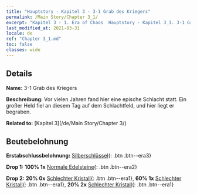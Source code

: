 ```yaml
---
title: "Hauptstory - Kapitel 3 - 3-1 Grab des Kriegers"
permalink: /Main Story/Chapter 3_1/
excerpt: "Kapitel 3 - 1. Era of Chaos  Hauptstory - Kapitel 3_1. 3-1 Grab des Kriegers"
last_modified_at: 2021-03-31
locale: de
ref: "Chapter 3_1.md"
toc: false
classes: wide
---
```


## Details

 **Name:** 3-1 Grab des Kriegers

 **Beschreibung:** Vor vielen Jahren fand hier eine epische Schlacht statt. Ein großer Held fiel an diesem Tag auf dem Schlachtfeld, und hier liegt er begraben.

 **Related to:** [Kapitel 3](/de/Main Story/Chapter 3/)

## Beutebelohnung

 **Erstabschlussbelohnung:** [Silberschlüssel](/de/Items/con_693/){: .btn .btn--era3}

 **Drop 1:** **100% 1x** [Normale Edelsteine](/de/Items/mat_10/){: .btn .btn--era2}

 **Drop 2:** **20% 0x** [Schlechter Kristall](/de/Items/mat_5/){: .btn .btn--era1}, **60% 1x** [Schlechter Kristall](/de/Items/mat_5/){: .btn .btn--era1}, **20% 2x** [Schlechter Kristall](/de/Items/mat_5/){: .btn .btn--era1}

